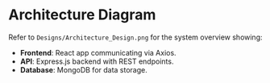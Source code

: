 # Architecture Diagram

Refer to `Designs/Architecture_Design.png` for the system overview showing:

- **Frontend**: React app communicating via Axios.
- **API**: Express.js backend with REST endpoints.
- **Database**: MongoDB for data storage.
